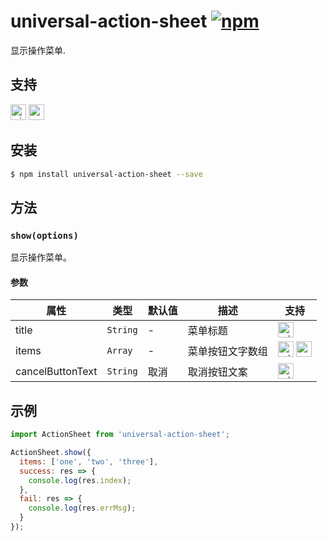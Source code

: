 # universal-action-sheet [![npm](https://img.shields.io/npm/v/universal-action-sheet.svg)](https://www.npmjs.com/package/universal-action-sheet)

显示操作菜单.

## 支持
<img alt="miniApp" src="https://gw.alicdn.com/tfs/TB1bBpmbRCw3KVjSZFuXXcAOpXa-200-200.svg" width="25px" height="25px" /> <img alt="wechatMiniprogram" src="https://img.alicdn.com/tfs/TB1slcYdxv1gK0jSZFFXXb0sXXa-200-200.svg" width="25px" height="25px">

## 安装

```bash
$ npm install universal-action-sheet --save
```

## 方法

### `show(options)`

显示操作菜单。

#### 参数
| 属性             | 类型     | 默认值 | 描述             | 支持                                    |
| ---------------- | -------- | ------ | ---------------- | --------------------------------------- |
| title            | `String` | -      | 菜单标题         | <img alt="miniApp" src="https://gw.alicdn.com/tfs/TB1bBpmbRCw3KVjSZFuXXcAOpXa-200-200.svg" width="25px" height="25px" />                     |
| items            | `Array`  | -      | 菜单按钮文字数组 | <img alt="miniApp" src="https://gw.alicdn.com/tfs/TB1bBpmbRCw3KVjSZFuXXcAOpXa-200-200.svg" width="25px" height="25px" /> <img alt="wechatMiniprogram" src="https://img.alicdn.com/tfs/TB1slcYdxv1gK0jSZFFXXb0sXXa-200-200.svg" width="25px" height="25px"> |
| cancelButtonText | `String` | 取消 | 取消按钮文案     | <img alt="miniApp" src="https://gw.alicdn.com/tfs/TB1bBpmbRCw3KVjSZFuXXcAOpXa-200-200.svg" width="25px" height="25px" />                     |


## 示例

```js
import ActionSheet from 'universal-action-sheet';

ActionSheet.show({
  items: ['one', 'two', 'three'],
  success: res => {
    console.log(res.index);
  },
  fail: res => {
    console.log(res.errMsg);
  }
});

```
